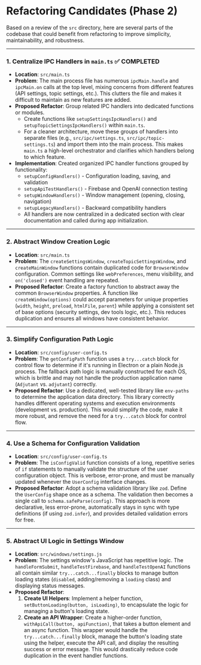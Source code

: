 # Refactoring Candidates (Phase 2)

Based on a review of the `src` directory, here are several parts of the codebase that could benefit from refactoring to improve simplicity, maintainability, and robustness.

---

### 1. Centralize IPC Handlers in `main.ts` ✅ **COMPLETED**

-   **Location**: `src/main.ts`
-   **Problem**: The main process file has numerous `ipcMain.handle` and `ipcMain.on` calls at the top level, mixing concerns from different features (API settings, topic settings, etc.). This clutters the file and makes it difficult to maintain as new features are added.
-   **Proposed Refactor**: Group related IPC handlers into dedicated functions or modules.
    -   Create functions like `setupSettingsIpcHandlers()` and `setupTopicSettingsIpcHandlers()` within `main.ts`.
    -   For a cleaner architecture, move these groups of handlers into separate files (e.g., `src/ipc/settings.ts`, `src/ipc/topic-settings.ts`) and import them into the main process. This makes `main.ts` a high-level orchestrator and clarifies which handlers belong to which feature.
-   **Implementation**: Created organized IPC handler functions grouped by functionality:
    -   `setupConfigHandlers()` - Configuration loading, saving, and validation
    -   `setupApiTestHandlers()` - Firebase and OpenAI connection testing
    -   `setupWindowHandlers()` - Window management (opening, closing, navigation)
    -   `setupLegacyHandlers()` - Backward compatibility handlers
    -   All handlers are now centralized in a dedicated section with clear documentation and called during app initialization.

---

### 2. Abstract Window Creation Logic

-   **Location**: `src/main.ts`
-   **Problem**: The `createSettingsWindow`, `createTopicSettingsWindow`, and `createMainWindow` functions contain duplicated code for `BrowserWindow` configuration. Common settings like `webPreferences`, menu visibility, and `on('closed')` event handling are repeated.
-   **Proposed Refactor**: Create a factory function to abstract away the common `BrowserWindow` properties. A function like `createWindow(options)` could accept parameters for unique properties (`width`, `height`, `preload`, `htmlFile`, `parent`) while applying a consistent set of base options (security settings, dev tools logic, etc.). This reduces duplication and ensures all windows have consistent behavior.

---

### 3. Simplify Configuration Path Logic

-   **Location**: `src/config/user-config.ts`
-   **Problem**: The `getConfigPath` function uses a `try...catch` block for control flow to determine if it's running in Electron or a plain Node.js process. The fallback path logic is manually constructed for each OS, which is brittle and may not handle the production application name (`Adjutant` vs. `adjutant`) correctly.
-   **Proposed Refactor**: Use a dedicated, well-tested library like `env-paths` to determine the application data directory. This library correctly handles different operating systems and execution environments (development vs. production). This would simplify the code, make it more robust, and remove the need for a `try...catch` block for control flow.

---

### 4. Use a Schema for Configuration Validation

-   **Location**: `src/config/user-config.ts`
-   **Problem**: The `isConfigValid` function consists of a long, repetitive series of `if` statements to manually validate the structure of the user configuration object. This is verbose, error-prone, and must be manually updated whenever the `UserConfig` interface changes.
-   **Proposed Refactor**: Adopt a schema validation library like `zod`. Define the `UserConfig` shape once as a schema. The validation then becomes a single call to `schema.safeParse(config)`. This approach is more declarative, less error-prone, automatically stays in sync with type definitions (if using `zod.infer`), and provides detailed validation errors for free.

---

### 5. Abstract UI Logic in Settings Window

-   **Location**: `src/windows/settings.js`
-   **Problem**: The settings window's JavaScript has repetitive logic. The `handleFormSubmit`, `handleTestFirebase`, and `handleTestOpenAI` functions all contain similar `try...catch...finally` blocks to manage button loading states (`disabled`, adding/removing a `loading` class) and displaying status messages.
-   **Proposed Refactor**:
    1.  **Create UI Helpers**: Implement a helper function, `setButtonLoading(button, isLoading)`, to encapsulate the logic for managing a button's loading state.
    2.  **Create an API Wrapper**: Create a higher-order function, `withApiCall(button, apiFunction)`, that takes a button element and an async function. This wrapper would handle the `try...catch...finally` block, manage the button's loading state using the helper, execute the API call, and display the resulting success or error message. This would drastically reduce code duplication in the event handler functions.

